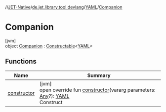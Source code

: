 //[JET-Native](../../../../index.md)/[de.jet.library.tool.devlang](../../index.md)/[YAML](../index.md)/[Companion](index.md)

# Companion

[jvm]\
object [Companion](index.md) : [Constructable](../../../de.jet.library.tool.base/-constructable/index.md)&lt;[YAML](../index.md)&gt;

## Functions

| Name | Summary |
|---|---|
| [constructor](constructor.md) | [jvm]<br>open override fun [constructor](constructor.md)(vararg parameters: [Any](https://kotlinlang.org/api/latest/jvm/stdlib/kotlin/-any/index.html)?): [YAML](../index.md)<br>Construct |
